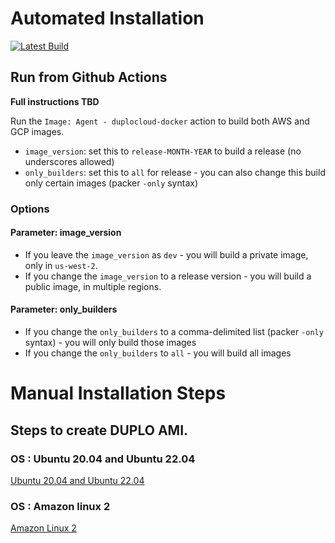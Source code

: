 # Automated Installation

[![Latest Build](https://github.com/duplocloud/linuxagent/actions/workflows/build-image.yaml/badge.svg?branch=master)](https://github.com/duplocloud/linuxagent/actions/workflows/build-image.yaml "See latest builds")

## Run from Github Actions

**Full instructions TBD**

Run the `Image: Agent - duplocloud-docker` action to build both AWS and GCP images.

- `image_version`:  set this to `release-MONTH-YEAR` to build a release (no underscores allowed)
- `only_builders`:  set this to `all` for release - you can also change this build only certain images (packer `-only` syntax)

### Options

#### Parameter: image_version

- If you leave the `image_version` as `dev` - you will build a private image, only in `us-west-2`.
- If you change the `image_version` to a release version - you will build a public image, in multiple regions.

#### Parameter: only_builders

- If you change the `only_builders` to a comma-delimited list (packer `-only` syntax) - you will only build those images
- If you change the `only_builders` to `all` - you will build all images

# Manual Installation Steps

## Steps to create DUPLO AMI.

### OS : Ubuntu 20.04 and Ubuntu 22.04
[Ubuntu 20.04 and Ubuntu 22.04](docs/README_UBUNTU_20_04_AND_22_04.md)
### OS :  Amazon linux 2
[Amazon Linux 2](docs/README_AMAZON_LINUX_2.md)
 
